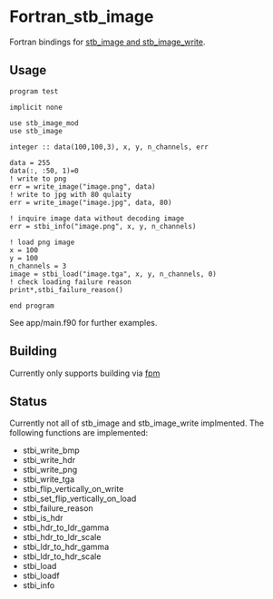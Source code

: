 # Fortran_stb_image
Fortran bindings for [stb_image and stb_image_write](https://github.com/nothings/stb).

## Usage

    program test
    
    implicit none
    
    use stb_image_mod
    use stb_image
    
    integer :: data(100,100,3), x, y, n_channels, err
    
    data = 255
    data(:, :50, 1)=0
    ! write to png
    err = write_image("image.png", data)
    ! write to jpg with 80 qulaity
    err = write_image("image.jpg", data, 80)

    ! inquire image data without decoding image
    err = stbi_info("image.png", x, y, n_channels)

    ! load png image
    x = 100
    y = 100
    n_channels = 3
    image = stbi_load("image.tga", x, y, n_channels, 0)
    ! check loading failure reason 
    print*,stbi_failure_reason()
    
    end program
    
  
  See app/main.f90 for further examples.

## Building

  Currently only supports building via [fpm](https://github.com/fortran-lang/fpm)
  
## Status

  Currently not all of stb_image and stb_image_write implmented. The following functions are implemented:
  
  - stbi_write_bmp
  - stbi_write_hdr
  - stbi_write_png
  - stbi_write_tga
  - stbi_flip_vertically_on_write
  - stbi_set_flip_vertically_on_load
  - stbi_failure_reason
  - stbi_is_hdr
  - stbi_hdr_to_ldr_gamma
  - stbi_hdr_to_ldr_scale
  - stbi_ldr_to_hdr_gamma
  - stbi_ldr_to_hdr_scale
  - stbi_load
  - stbi_loadf
  - stbi_info
